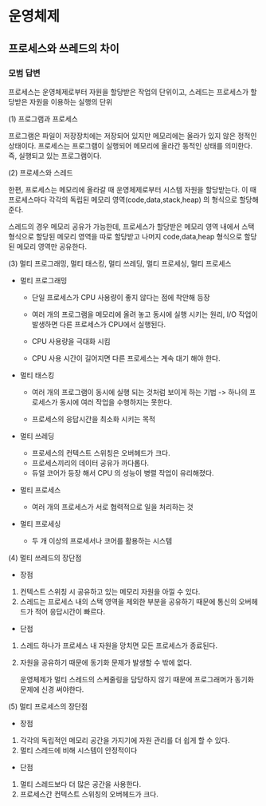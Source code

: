 # 운영체제
## 프로세스와 쓰레드의 차이

### 모범 답변
프로세스는 운영체제로부터 자원을 할당받은 작업의 단위이고,
스레드는 프로세스가 할당받은 자원을 이용하는 실행의 단위


(1) 프로그램과 프로세스

프로그램은 파일이 저장장치에는 저장되어 있지만 메모리에는 올라가 있지 않은 정적인 상태이다.
프로세스는 프로그램이 실행되어 메모리에 올라간 동적인 상태를 의미한다. 즉, 실행되고 있는 프로그램이다.

(2) 프로세스와 스레드

한편, 프로세스는 메모리에 올라갈 때 운영체제로부터 시스템 자원을 할당받는다. 이 때 프로세스마다 각각의 독립된 메모리 영역(code,data,stack,heap) 의
형식으로 할당해준다.

스레드의 경우 메모리 공유가 가능한데, 프로세스가 할당받은 메모리 영역 내에서 스택 형식으로 할당된 메모리 영역을 따로 할당받고 나머지 code,data,heap 형식으로 할당된 메모리 영역만 공유한다.

(3) 멀티 프로그래밍, 멀티 태스킹, 멀티 쓰레딩, 멀티 프로세싱, 멀티 프로세스
* 멀티 프로그래밍

    * 단일 프로세스가 CPU 사용량이 좋지 않다는 점에 착안해 등장
    
    * 여러 개의 프로그램을 메모리에 올려 놓고 동시에 실행 시키는 원리, I/O 작업이 발생하면 다른 프로세스가 CPU에서 실행된다.
    
    * CPU 사용량을 극대화 시킴
    
    * CPU 사용 시간이 길어지면 다른 프로세스는 계속 대기 해야 한다.

*  멀티 태스킹
   * 여러 개의 프로그램이 동시에 실행 되는 것처럼 보이게 하는 기법 -> 하나의 프로세스가 동시에 여러 작업을 수행하지는 못한다.

   * 프로세스의 응답시간을 최소화 시키는 목적

* 멀티 쓰레딩
    * 프로세스의 컨텍스트 스위칭은 오버헤드가 크다.
    * 프로세스끼리의 데이터 공유가 까다롭다.
    * 듀얼 코어가 등장 해서 CPU 의 성능이 병렬 작업이 유리해졌다.

* 멀티 프로세스
  * 여러 개의 프로세스가 서로 협력적으로 일을 처리하는 것
* 멀티 프로세싱
  * 두 개 이상의 프로세서나 코어를 활용하는 시스템


(4) 멀티 쓰레드의 장단점
* 장점
1. 컨텍스트 스위칭 시 공유하고 있는 메모리 자원을 아낄 수 있다.
2. 스레드는 프로세스 내의 스택 영역을 제외한 부분을 공유하기 때문에 통신의 오버헤드가 적어 응답시간이 빠르다.

* 단점
1. 스레드 하나가 프로세스 내 자원을 망치면 모든 프로세스가 종료된다.
2. 자원을 공유하기 때문에 동기화 문제가 발생할 수 밖에 없다.

    운영체제가 멀티 스레드의 스케줄링을 담당하지 않기 때문에 프로그래머가 동기화 문제에 신경 써야한다.

(5) 멀티 프로세스의 장단점
* 장점
1. 각각의 독립적인 메모리 공간을 가지기에 자원 관리를 더 쉽게 할 수 있다.
2. 멀티 스레드에 비해 시스템이 안정적이다

* 단점
1. 멀티 스레드보다 더 많은 공간을 사용한다.
2. 프로세스간 컨텍스트 스위칭의 오버헤드가 크다.
